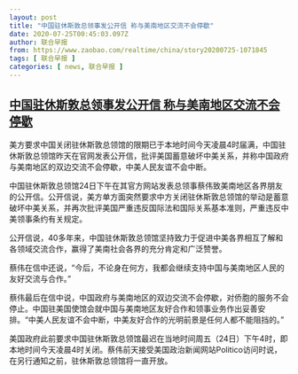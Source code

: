 ```yaml
---
layout: post
title: "中国驻休斯敦总领事发公开信 称与美南地区交流不会停歇"
date: 2020-07-25T00:45:03.097Z
author: 联合早报
from: https://www.zaobao.com/realtime/china/story20200725-1071845
tags: [ 联合早报 ]
categories: [ news, 联合早报 ]
---
```

<!--1595663220000-->
[中国驻休斯敦总领事发公开信 称与美南地区交流不会停歇](https://www.zaobao.com/realtime/china/story20200725-1071845)
------

<div>
<p>美方要求中国关闭驻休斯敦总领馆的限期已于本地时间今天凌晨4时届满，中国驻休斯敦总领馆昨天在官网发表公开信，批评美国蓄意破坏中美关系，并称中国政府与美南地区的双边交流不会停歇，中美人民友谊不会中断。</p><p>中国驻休斯敦总领馆24日下午在其官方网站发表总领事蔡伟致美南地区各界朋友的公开信。公开信说，美方单方面突然要求中方关闭驻休斯敦总领馆的举动是蓄意破坏中美关系，并再次批评美国严重违反国际法和国际关系基本准则，严重违反中美领事条约有关规定。</p><p>公开信说，40多年来，中国驻休斯敦总领馆坚持致力于促进中美各界相互了解和各领域交流合作，赢得了美南社会各界的充分肯定和广泛赞誉。</p><section id="imu"><div id="dfp-ad-imu1-wrapper" class="dfp-tag-wrapper"><div id="dfp-ad-imu1" class="dfp-tag-wrapper"></div></div></section><p>蔡伟在信中还说，“今后，不论身在何方，我都会继续支持中国与美南地区人民的友好交流与合作。”</p><p>蔡伟最后在信中说，中国政府与美南地区的双边交流不会停歇，对侨胞的服务不会停止。中国驻美国使馆会就中国与美南地区友好合作和领事业务作出妥善安排。“中美人民友谊不会中断，中美友好合作的光明前景是任何人都不能阻挡的。”</p><p>美国政府此前要求中国驻休斯敦总领馆最迟在当地时间周五（24日）下午4时，即本地时间今天凌晨4时关闭。蔡伟前天接受美国政治新闻网站Politico访问时说，在另行通知之前，驻休斯敦总领馆将一直开放。</p><div id="innity-in-post"></div><div id="dfp-ad-midarticlespecial-wrapper" class="dfp-tag-wrapper"><div id="dfp-ad-midarticlespecial" class="dfp-tag-wrapper"></div></div>
</div>
